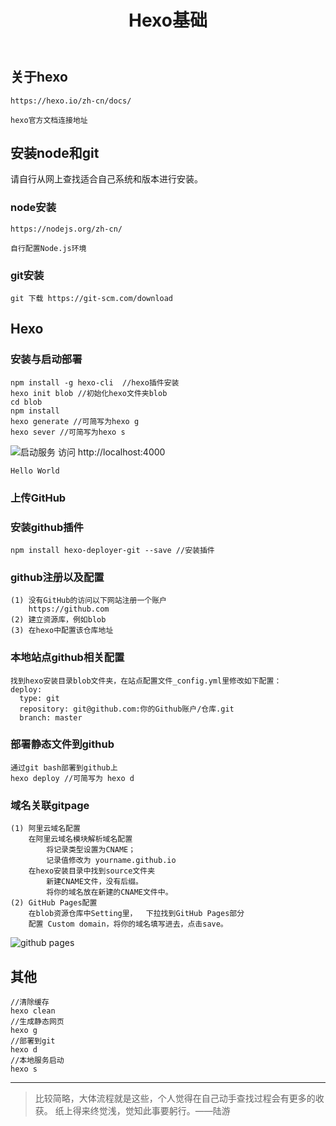 ﻿---
title: Hexo基础
tag: hexo
category: hexo
---


## 关于hexo
	https://hexo.io/zh-cn/docs/
	
	hexo官方文档连接地址
	
## 安装node和git
 请自行从网上查找适合自己系统和版本进行安装。

### node安装
	https://nodejs.org/zh-cn/
	
	自行配置Node.js环境
	
### git安装
	git 下载 https://git-scm.com/download
## Hexo
### 安装与启动部署
    npm install -g hexo-cli  //hexo插件安装
    hexo init blob //初始化hexo文件夹blob
	cd blob
	npm install
	hexo generate //可简写为hexo g
	hexo sever //可简写为hexo s

![启动服务](https://img-blog.csdnimg.cn/20181229161737386.png)
	访问 http://localhost:4000 

	Hello World 
 
### 上传GitHub

### 安装github插件
	npm install hexo-deployer-git --save //安装插件
	
### github注册以及配置
	(1) 没有GitHub的访问以下网站注册一个账户
		https://github.com
	(2) 建立资源库，例如blob
	(3) 在hexo中配置该仓库地址

### 本地站点github相关配置
    找到hexo安装目录blob文件夹，在站点配置文件_config.yml里修改如下配置：
    deploy:
  	  type: git
      repository: git@github.com:你的Github账户/仓库.git
      branch: master
### 部署静态文件到github
	通过git bash部署到github上
	hexo deploy //可简写为 hexo d 
	
   ### 域名关联gitpage
    
    (1) 阿里云域名配置
        在阿里云域名模块解析域名配置
        	将记录类型设置为CNAME；
        	记录值修改为 yourname.github.io
        在hexo安装目录中找到source文件夹
        	新建CNAME文件，没有后缀。
        	将你的域名放在新建的CNAME文件中。
    (2) GitHub Pages配置
        在blob资源仓库中Setting里，  下拉找到GitHub Pages部分
		配置 Custom domain，将你的域名填写进去，点击save。
		
![github pages](https://img-blog.csdnimg.cn/20181229170710433.png)
	

## 其他
	
	//清除缓存
	hexo clean 
	//生成静态网页
	hexo g
	//部署到git
	hexo d
	//本地服务启动
	hexo s
	
***	
> 比较简略，大体流程就是这些，个人觉得在自己动手查找过程会有更多的收获。
纸上得来终觉浅，觉知此事要躬行。——陆游

	


